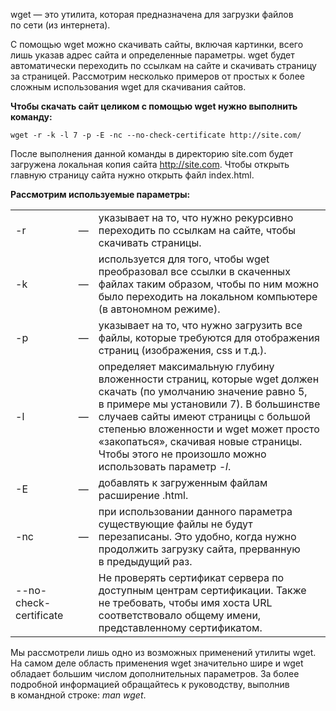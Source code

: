 wget — это утилита, которая предназначена для загрузки файлов по сети (из интернета).

С помощью wget можно скачивать сайты, включая картинки, всего лишь указав адрес сайта и определенные параметры. wget будет автоматически переходить по ссылкам на сайте и скачивать страницу за страницей. Рассмотрим несколько примеров от простых к более сложным использования wget для скачивания сайтов.

**Чтобы скачать сайт целиком с помощью wget нужно выполнить команду:**  

```
wget -r -k -l 7 -p -E -nc --no-check-certificate http://site.com/
```

После выполнения данной команды в директорию site.com будет загружена локальная копия сайта http://site.com. Чтобы открыть главную страницу сайта нужно открыть файл index.html.

**Рассмотрим используемые параметры:**  

|                        |     |                                                                                                                                                                                                                                                                                                                                              |
| ---------------------- | --- | -------------------------------------------------------------------------------------------------------------------------------------------------------------------------------------------------------------------------------------------------------------------------------------------------------------------------------------------- |
| -r                     | —   | указывает на то, что нужно рекурсивно переходить по ссылкам на сайте, чтобы скачивать страницы.                                                                                                                                                                                                                                              |
| -k                     | —   | используется для того, чтобы wget преобразовал все ссылки в скаченных файлах таким образом, чтобы по ним можно было переходить на локальном компьютере (в автономном режиме).                                                                                                                                                                |
| -p                     | —   | указывает на то, что нужно загрузить все файлы, которые требуются для отображения страниц (изображения, css и т.д.).                                                                                                                                                                                                                         |
| -l                     | —   | определяет максимальную глубину вложенности страниц, которые wget должен скачать (по умолчанию значение равно 5, в примере мы установили 7). В большинстве случаев сайты имеют страницы с большой степенью вложенности и wget может просто «закопаться», скачивая новые страницы. Чтобы этого не произошло можно использовать параметр _-l_. |
| -E                     | —   | добавлять к загруженным файлам расширение .html.                                                                                                                                                                                                                                                                                             |
| -nc                    | —   | при использовании данного параметра существующие файлы не будут перезаписаны. Это удобно, когда нужно продолжить загрузку сайта, прерванную в предыдущий раз.                                                                                                                                                                                |
| --no-check-certificate |     | Не проверять сертификат сервера по доступным центрам сертификации. Также не требовать, чтобы имя хоста URL соответствовало общему имени, представленному сертификатом.                                                                                                                                                                       |
 

Мы рассмотрели лишь одно из возможных применений утилиты wget. На самом деле область применения wget значительно шире и wget обладает большим числом дополнительных параметров. За более подробной информацией обращайтесь к руководству, выполнив в командной строке: _man wget_.